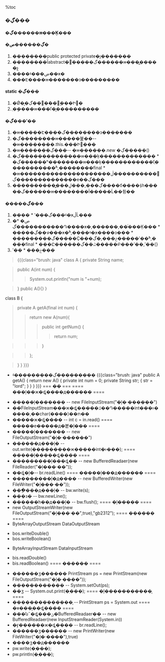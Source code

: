 %toc
### �ڲ��� ###
#### �ڲ������ⲿ���Ķ��� ####
#### �ڲ������ص� ####
  1. ��������public protected private�ȷ�������
  1. ��������Ϊabstract�๩�����ڲ������ⲿ���̳�����չ
  1. ����ʵ���ض��ӿ�
  1. ���Է����ⲿ�������з���������
#### static �ڲ��� ####
  1. �Ǿ�̬�ڲ��಻�ܶ��徲̬���Ի򷽷�
  1. ֻ�ܷ����ⲿ���ľ�̬����������
#### �ڲ���ʹ�� ####
  1. �ⲿ�����Է����ڲ��������з�������
  1. �ڲ��������ⲿ�����뷽��-- �ⲿ��������.this.���Ի򷽷���
  1. �ⲿ�������ڲ���-- �ⲿ������.new �ڲ�����()
  1. �ڲ��������������ⲿ���ķ�������������
    * �ڲ������ʰ��������ⲿ���ķ������������ľֲ�����������ʱ,��������final
    * �ⲿ���������������������޷����������ڷ����ڲ����������е��ڲ���
  1. �����������̳��ڲ���,���ڸ����б����ṩһ�����ڲ������ⲿ��������Ϊ�����Ĺ��췽��
#### �����ڲ��� ####
  1. ����
    * ʹ���ڲ���ʵ�ֽӿڵĹ���
  1. �ص�
    * �����ڲ������Դ����ӿ�,������,��ͨ���Ķ���
    * �����ڲ��ഴ���ӿ�ʱ,����ʵ�ֽӿ����з���
    * ���������ڲ�����Ҫ���ݲ���,�ڲ�����ʹ��ʱ,����final
    * ���Ը������ڲ��ඨ�����Բ���ʼ��,ʹ��{}
  1. ʹ��
    * ���ݲ���
> {{{class="brush: java"
class A
{
> private String name;

> public A(int num)
> {
> > System.out.println("num is "+num);

> }
> public A(){}
}

class  B
{
> private A getA(final int num)
> {
> > return new A(num){
> > > public int getNum()
> > > {
> > > > return num;

> > > }

> > };

> }
} }}}
  * ʵ���������ڲ���������
{{{class="brush: java"
	public A getA()
	{
		return	new A()
	 	{
			private int num = 0;
			private String str;
			{
				str = "lord";
			}
		}
	}
}}}
=== �� ===
==== ���ļ��ж�ȡ����д������ ====
  - �����ļ������� -- new FileInputStream("�ļ�·������")
  - ��FileInputStream���ж�ȡ�����ݿ��Դ�����int���ͱ�����,��char(����)��ת��
  - �����ж�ȡ���� -- int c = in.read()
==== �����е�����д�뵽�ļ��� ====
  - �����ļ������� -- new FileOutputStream("�ļ�·������")
  - ������д���ļ� -- out.write(���������ж�����int�ͱ���);
==== �����ļ�����ȡ���� ====
  - ���������ļ���ȡ�� -- new BufferedReadaer(new FileReader("�ļ���·��"));
  - ��ȡ�ļ�-- br.readLine()
==== �����ļ���д������ ====
  - ���������ļ�д���� -- new BufferedWriter(new FileWriter("�ļ���·��"));
  - ���ַ���д���ļ� -- bw.write(s);
  - ���з� -- bw.newLine();
  - ������һ��д���ļ� -- bw.flush();
==== �ļ����� ====
  - new OutputStreamWriter(new FileOutputStream("�ļ���·��",true),"gb2312");
==== ������ ====
  - ByteArrayOutputStream DataOutputStream
   * bos.writeDouble()
   * bos.writeBoolean()
  - ByteArrayInputStream DataInputStream
   * bis.readDouble()
   * bis.readBoolean()
==== ������ ====
  - ������ӡ������ PrintStream ps = new PrintStream(new FileOutputStream("�ļ�·����"));
  - ������������ -- System.setOut(ps);
  - ��ӡ -- System.out.print(�ַ���);
==== �ļ�����������̨ ====
  - ��������������̨ -- PrintStream ps = System.out
==== �ӿ���̨��ȡ���� ====
  - ���ն˶�ȡ���ݵ�BufferedReadaer�� -- new BufferedReadaer(new InputStreamReader(System.in))
  - �ӻ������ж�ȡ���� -- br.readLine();
  - ������ӡ������ -- new PrintWriter(new FileWriter("�ļ�·����"),true)
  - ����ӡ��д������
   - pw.write(�ַ���);
   - pw.println(�ַ���);
```